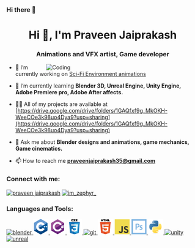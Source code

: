 ### Hi there 👋

<h1 align="center">Hi 👋, I'm Praveen Jaiprakash</h1>
<h3 align="center">Animations and VFX artist, Game developer</h3>
<img align="right" alt="Coding" width="400" src="https://gfycat.com/parallelassuredindiancow-illkeepyouwarm-spaceheater-wintervibes">

- 🔭 I’m currently working on [Sci-Fi Environment animations](https://drive.google.com/file/d/1eh0rMAh7ol232DWADGG0TB2ygdZTQO8Y/view?usp=sharing)

- 🌱 I’m currently learning **Blender 3D, Unreal Engine, Unity Engine, Adobe Premiere pro, Adobe After affects.**

- 👨‍💻 All of my projects are available at [https://drive.google.com/drive/folders/1GAQfxf9g_MkOKH-WeeCOe3k98uo4Dya9?usp=sharing](https://drive.google.com/drive/folders/1GAQfxf9g_MkOKH-WeeCOe3k98uo4Dya9?usp=sharing)

- 💬 Ask me about **Blender designs and animations, game mechanics, Game cinematics.**

- 📫 How to reach me **praveenjaiprakash35@gmail.com**

<h3 align="left">Connect with me:</h3>
<p align="left">
<a href="https://linkedin.com/in/praveen jaiprakash" target="blank"><img align="center" src="https://raw.githubusercontent.com/rahuldkjain/github-profile-readme-generator/master/src/images/icons/Social/linked-in-alt.svg" alt="praveen jaiprakash" height="30" width="40" /></a>
<a href="https://instagram.com/im_zephyr_" target="blank"><img align="center" src="https://raw.githubusercontent.com/rahuldkjain/github-profile-readme-generator/master/src/images/icons/Social/instagram.svg" alt="im_zephyr_" height="30" width="40" /></a>
</p>

<h3 align="left">Languages and Tools:</h3>
<p align="left"> <a href="https://www.blender.org/" target="_blank" rel="noreferrer"> <img src="https://download.blender.org/branding/community/blender_community_badge_white.svg" alt="blender" width="40" height="40"/> </a> <a href="https://www.w3schools.com/cpp/" target="_blank" rel="noreferrer"> <img src="https://raw.githubusercontent.com/devicons/devicon/master/icons/cplusplus/cplusplus-original.svg" alt="cplusplus" width="40" height="40"/> </a> <a href="https://www.w3schools.com/cs/" target="_blank" rel="noreferrer"> <img src="https://raw.githubusercontent.com/devicons/devicon/master/icons/csharp/csharp-original.svg" alt="csharp" width="40" height="40"/> </a> <a href="https://www.w3schools.com/css/" target="_blank" rel="noreferrer"> <img src="https://raw.githubusercontent.com/devicons/devicon/master/icons/css3/css3-original-wordmark.svg" alt="css3" width="40" height="40"/> </a> <a href="https://git-scm.com/" target="_blank" rel="noreferrer"> <img src="https://www.vectorlogo.zone/logos/git-scm/git-scm-icon.svg" alt="git" width="40" height="40"/> </a> <a href="https://www.w3.org/html/" target="_blank" rel="noreferrer"> <img src="https://raw.githubusercontent.com/devicons/devicon/master/icons/html5/html5-original-wordmark.svg" alt="html5" width="40" height="40"/> </a> <a href="https://developer.mozilla.org/en-US/docs/Web/JavaScript" target="_blank" rel="noreferrer"> <img src="https://raw.githubusercontent.com/devicons/devicon/master/icons/javascript/javascript-original.svg" alt="javascript" width="40" height="40"/> </a> <a href="https://www.photoshop.com/en" target="_blank" rel="noreferrer"> <img src="https://raw.githubusercontent.com/devicons/devicon/master/icons/photoshop/photoshop-line.svg" alt="photoshop" width="40" height="40"/> </a> <a href="https://www.python.org" target="_blank" rel="noreferrer"> <img src="https://raw.githubusercontent.com/devicons/devicon/master/icons/python/python-original.svg" alt="python" width="40" height="40"/> </a> <a href="https://unity.com/" target="_blank" rel="noreferrer"> <img src="https://www.vectorlogo.zone/logos/unity3d/unity3d-icon.svg" alt="unity" width="40" height="40"/> </a> <a href="https://unrealengine.com/" target="_blank" rel="noreferrer"> <img src="https://raw.githubusercontent.com/kenangundogan/fontisto/036b7eca71aab1bef8e6a0518f7329f13ed62f6b/icons/svg/brand/unreal-engine.svg" alt="unreal" width="40" height="40"/> </a> </p>
